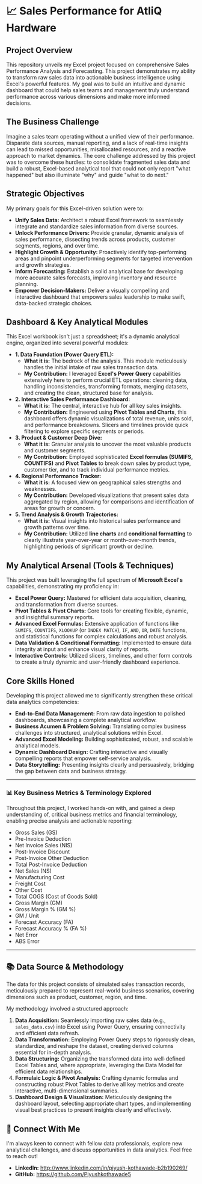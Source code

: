 # 📈 Sales Performance for AtliQ Hardware 

## Project Overview

This repository unveils my Excel project focused on comprehensive Sales Performance Analysis and Forecasting. This project demonstrates my ability to transform raw sales data into actionable business intelligence using Excel's powerful features. My goal was to build an intuitive and dynamic dashboard that could help sales teams and management truly understand performance across various dimensions and make more informed decisions.

## The Business Challenge

Imagine a sales team operating without a unified view of their performance. Disparate data sources, manual reporting, and a lack of real-time insights can lead to missed opportunities, misallocated resources, and a reactive approach to market dynamics. The core challenge addressed by this project was to overcome these hurdles: to consolidate fragmented sales data and build a robust, Excel-based analytical tool that could not only report "what happened" but also illuminate "why" and guide "what to do next."

## Strategic Objectives

My primary goals for this Excel-driven solution were to:

* **Unify Sales Data:** Architect a robust Excel framework to seamlessly integrate and standardize sales information from diverse sources.
* **Unlock Performance Drivers:** Provide granular, dynamic analysis of sales performance, dissecting trends across products, customer segments, regions, and over time.
* **Highlight Growth & Opportunity:** Proactively identify top-performing areas and pinpoint underperforming segments for targeted intervention and growth strategies.
* **Inform Forecasting:** Establish a solid analytical base for developing more accurate sales forecasts, improving inventory and resource planning.
* **Empower Decision-Makers:** Deliver a visually compelling and interactive dashboard that empowers sales leadership to make swift, data-backed strategic choices.

## Dashboard & Key Analytical Modules

This Excel workbook isn't just a spreadsheet; it's a dynamic analytical engine, organized into several powerful modules:

* **1. Data Foundation (Power Query ETL):**
    * **What it is:** The bedrock of the analysis. This module meticulously handles the initial intake of raw sales transaction data.
    * **My Contribution:** I leveraged **Excel's Power Query** capabilities extensively here to perform crucial ETL operations: cleaning data, handling inconsistencies, transforming formats, merging datasets, and creating the clean, structured base for analysis.
* **2. Interactive Sales Performance Dashboard:**
    * **What it is:** The central, interactive hub for all key sales insights.
    * **My Contribution:** Engineered using **Pivot Tables and Charts**, this dashboard offers dynamic visualizations of total revenue, units sold, and performance breakdowns. Slicers and timelines provide quick filtering to explore specific segments or periods.
* **3. Product & Customer Deep Dive:**
    * **What it is:** Granular analysis to uncover the most valuable products and customer segments.
    * **My Contribution:** Employed sophisticated **Excel formulas (SUMIFS, COUNTIFS)** and **Pivot Tables** to break down sales by product type, customer tier, and to track individual performance metrics.
* **4. Regional Performance Tracker:**
    * **What it is:** A focused view on geographical sales strengths and weaknesses.
    * **My Contribution:** Developed visualizations that present sales data aggregated by region, allowing for comparisons and identification of areas for growth or concern.
* **5. Trend Analysis & Growth Trajectories:**
    * **What it is:** Visual insights into historical sales performance and growth patterns over time.
    * **My Contribution:** Utilized **line charts** and **conditional formatting** to clearly illustrate year-over-year or month-over-month trends, highlighting periods of significant growth or decline.

## My Analytical Arsenal (Tools & Techniques)

This project was built leveraging the full spectrum of **Microsoft Excel's** capabilities, demonstrating my proficiency in:

* **Excel Power Query:** Mastered for efficient data acquisition, cleaning, and transformation from diverse sources.
* **Pivot Tables & Pivot Charts:** Core tools for creating flexible, dynamic, and insightful summary reports.
* **Advanced Excel Formulas:** Extensive application of functions like `SUMIFS`, `COUNTIFS`, `XLOOKUP` (or `INDEX MATCH`), `IF`, `AND`, `OR`, `DATE` functions, and statistical functions for complex calculations and robust analysis.
* **Data Validation & Conditional Formatting:** Implemented to ensure data integrity at input and enhance visual clarity of reports.
* **Interactive Controls:** Utilized slicers, timelines, and other form controls to create a truly dynamic and user-friendly dashboard experience.

## Core Skills Honed

Developing this project allowed me to significantly strengthen these critical data analytics competencies:

* **End-to-End Data Management:** From raw data ingestion to polished dashboards, showcasing a complete analytical workflow.
* **Business Acumen & Problem Solving:** Translating complex business challenges into structured, analytical solutions within Excel.
* **Advanced Excel Modeling:** Building sophisticated, robust, and scalable analytical models.
* **Dynamic Dashboard Design:** Crafting interactive and visually compelling reports that empower self-service analysis.
* **Data Storytelling:** Presenting insights clearly and persuasively, bridging the gap between data and business strategy.

---

### 📊 Key Business Metrics & Terminology Explored

Throughout this project, I worked hands-on with, and gained a deep understanding of, critical business metrics and financial terminology, enabling precise analysis and actionable reporting:

* Gross Sales (GS)
* Pre-Invoice Deduction
* Net Invoice Sales (NIS)
* Post-Invoice Discount
* Post-Invoice Other Deduction
* Total Post-Invoice Deduction
* Net Sales (NS)
* Manufacturing Cost
* Freight Cost
* Other Cost
* Total COGS (Cost of Goods Sold)
* Gross Margin (GM)
* Gross Margin % (GM %)
* GM / Unit
* Forecast Accuracy (FA)
* Forecast Accuracy % (FA %)
* Net Error
* ABS Error

---


## 📚 Data Source & Methodology

The data for this project consists of simulated sales transaction records, meticulously prepared to represent real-world business scenarios, covering dimensions such as product, customer, region, and time.

My methodology involved a structured approach:

1.  **Data Acquisition:** Seamlessly importing raw sales data (e.g., `sales_data.csv`) into Excel using Power Query, ensuring connectivity and efficient data refresh.
2.  **Data Transformation:** Employing Power Query steps to rigorously clean, standardize, and reshape the dataset, creating derived columns essential for in-depth analysis.
3.  **Data Structuring:** Organizing the transformed data into well-defined Excel Tables and, where appropriate, leveraging the Data Model for efficient data relationships.
4.  **Formulaic Logic & Pivot Analysis:** Crafting dynamic formulas and constructing robust Pivot Tables to derive all key metrics and create interactive, multi-dimensional summaries.
5.  **Dashboard Design & Visualization:** Meticulously designing the dashboard layout, selecting appropriate chart types, and implementing visual best practices to present insights clearly and effectively.


## 🔗 Connect With Me

I'm always keen to connect with fellow data professionals, explore new analytical challenges, and discuss opportunities in data analytics. Feel free to reach out!

* **LinkedIn:** http://www.linkedin.com/in/piyush-kothawade-b2b190269/
* **GitHub:** https://github.com/Piyushkothawade5
